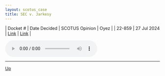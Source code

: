```yaml
---
layout: scotus_case
title: SEC v. Jarkesy
---
```


| Docket # | Date Decided | SCOTUS Opinion | Oyez |
| 22-859 | 27 Jul 2024 | [Link](https://www.supremecourt.gov/opinions/23pdf/603us1r50_7kh7.pdf) | [Link](https://www.oyez.org/cases/2023/22-859) |

<audio controls>
   <source src='./resources/22-859.mp3' type='audio/mpeg'>
</audio>

<object data='./resources/22-859.pdf' type='application/pdf'></object>

---

[Up](./README.md)